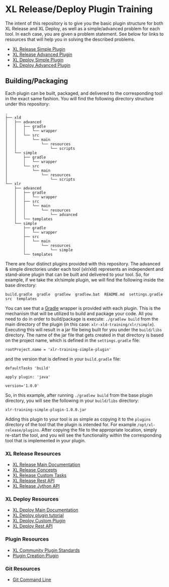 # XL Release/Deploy Plugin Training
The intent of this repository is to give you the basic plugin structure for both XL Release and XL Deploy, as well as a simple/advanced problem for each tool. In each case, you are given a problem statement. See below for links to resources that will help you in solving the described problems.

- [XL Release Simple Plugin](xlr/simple/)
- [XL Release Advanced Plugin](xlr/advanced/)
- [XL Deploy Simple Plugin](xld/simple/)
- [XL Deploy Advanced Plugin](xld/advanced/)

## Building/Packaging
Each plugin can be built, packaged, and delivered to the corresponding tool in the exact same fashion. You will find the following directory structure under this repository:
```
.
├── xld
│   ├── advanced
│   │   ├── gradle
│   │   │   └── wrapper
│   │   └── src
│   │       └── main
│   │           └── resources
│   │               └── scripts
│   └── simple
│       ├── gradle
│       │   └── wrapper
│       └── src
│           └── main
│               └── resources
│                   └── scripts
└── xlr
    ├── advanced
    │   ├── gradle
    │   │   └── wrapper
    │   ├── src
    │   │   └── main
    │   │       └── resources
    │   │           └── advanced
    │   └── templates
    └── simple
        ├── gradle
        │   └── wrapper
        ├── src
        │   └── main
        │       └── resources
        │           └── simple
        └── templates
```
There are four distinct plugins provided with this repository. The advanced & simple directories under each tool (xlr/xld) represents an independent and stand-alone plugin that can be built and delivered to your tool. So, for example, if we take the xlr/simple plugin, we will find the following inside the base directory:
```
build.gradle  gradle  gradlew  gradlew.bat  README.md  settings.gradle  src  templates
```
You can see that a [Gradle](https://gradle.org/) wrapper is provided with each plugin. This is the mechanism that will be utilized to build and package your code. All you need to do in order to build/package is execute: `./gradlew build` from the main directory of the plugin (in this case: `xlr-xld-training/xlr/simple`). Executing this will result in a jar file being built for you under the `build/libs` directory. The name of the jar file that gets created in that directory is based on the project name, which is defined in the `settings.gradle` file:
```
rootProject.name = 'xlr-training-simple-plugin'
```
and the version that is defined in your `build.gradle` file:
```
defaultTasks 'build'

apply plugin: 'java'

version='1.0.0'
```
So, in this example, after running `./gradlew build` from the base plugin directory, you will see the following in your `build/libs` directory:
```
xlr-training-simple-plugin-1.0.0.jar
```
Adding this plugin to your tool is as simple as copying it to the `plugins` directory of the tool that the plugin is intended for. For example `/opt/xl-release/plugins`. After copying the file to the appropriate location, simply re-start the tool, and you will see the functionality within the corresponding tool that is implemented in your plugin.

### XL Release Resources
- [XL Release Main Documentation](https://docs.xebialabs.com/xl-release/)
- [XL Release Concepts](https://docs.xebialabs.com/xl-release/concept/)
- [XL Release Custom Tasks](https://docs.xebialabs.com/xl-release/how-to/create-custom-task-types.html)
- [XL Release Rest API](https://docs.xebialabs.com/xl-release/latest/rest-api/)
- [XL Release Jython API](https://docs.xebialabs.com/xl-release/latest/jython-api/index.html)

### XL Deploy Resources
- [XL Deploy Main Documentation](https://docs.xebialabs.com/xl-deploy/)
- [XL Deploy plugin tutorial](https://docs.xebialabs.com/v.9.5/xl-deploy/concept/xl-deploy-plugin-tutorial/#define-the-new-type)
- [XL Deploy Custom Plugin](https://docs.xebialabs.com/xl-deploy/how-to/create-an-xl-deploy-plugin.html)
- [XL Deploy Rest API](https://docs.xebialabs.com/xl-deploy/latest/rest-api/)

### Plugin Resources
- [XL Community Plugin Standards](http://xebialabs-community.github.io/)
- [Plugin Creation Plugin](https://github.com/xebialabs-community/xlr-plugin-plugin)

### Git Resources
- [Git Command Line](https://git-scm.com/book/en/v2/Getting-Started-The-Command-Line)
